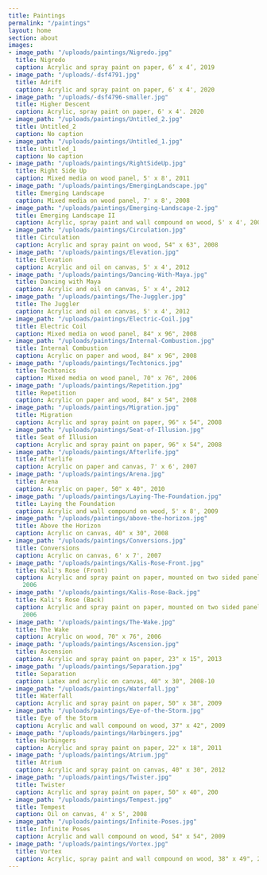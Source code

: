 ```yaml
---
title: Paintings
permalink: "/paintings"
layout: home
section: about
images:
- image_path: "/uploads/paintings/Nigredo.jpg"
  title: Nigredo
  caption: Acrylic and spray paint on paper, 6’ x 4’, 2019
- image_path: "/uploads/-dsf4791.jpg"
  title: Adrift
  caption: Acrylic and spray paint on paper, 6' x 4', 2020
- image_path: "/uploads/-dsf4796-smaller.jpg"
  title: Higher Descent
  caption: Acrylic, spray paint on paper, 6' x 4'. 2020
- image_path: "/uploads/paintings/Untitled_2.jpg"
  title: Untitled_2
  caption: No caption
- image_path: "/uploads/paintings/Untitled_1.jpg"
  title: Untitled_1
  caption: No caption
- image_path: "/uploads/paintings/RightSideUp.jpg"
  title: Right Side Up
  caption: Mixed media on wood panel, 5' x 8', 2011
- image_path: "/uploads/paintings/EmergingLandscape.jpg"
  title: Emerging Landscape
  caption: Mixed media on wood panel, 7' x 8', 2008
- image_path: "/uploads/paintings/Emerging-Landscape-2.jpg"
  title: Emerging Landscape II
  caption: Acrylic, spray paint and wall compound on wood, 5' x 4', 2008
- image_path: "/uploads/paintings/Circulation.jpg"
  title: Circulation
  caption: Acrylic and spray paint on wood, 54" x 63", 2008
- image_path: "/uploads/paintings/Elevation.jpg"
  title: Elevation
  caption: Acrylic and oil on canvas, 5' x 4', 2012
- image_path: "/uploads/paintings/Dancing-With-Maya.jpg"
  title: Dancing with Maya
  caption: Acrylic and oil on canvas, 5' x 4', 2012
- image_path: "/uploads/paintings/The-Juggler.jpg"
  title: The Juggler
  caption: Acrylic and oil on canvas, 5' x 4', 2012
- image_path: "/uploads/paintings/Electric-Coil.jpg"
  title: Electric Coil
  caption: Mixed media on wood panel, 84" x 96", 2008
- image_path: "/uploads/paintings/Internal-Combustion.jpg"
  title: Internal Combustion
  caption: Acrylic on paper and wood, 84" x 96", 2008
- image_path: "/uploads/paintings/Techtonics.jpg"
  title: Techtonics
  caption: Mixed media on wood panel, 70" x 76", 2006
- image_path: "/uploads/paintings/Repetition.jpg"
  title: Repetition
  caption: Acrylic on paper and wood, 84" x 54", 2008
- image_path: "/uploads/paintings/Migration.jpg"
  title: Migration
  caption: Acrylic and spray paint on paper, 96" x 54", 2008
- image_path: "/uploads/paintings/Seat-of-Illusion.jpg"
  title: Seat of Illusion
  caption: Acrylic and spray paint on paper, 96" x 54", 2008
- image_path: "/uploads/paintings/Afterlife.jpg"
  title: Afterlife
  caption: Acrylic on paper and canvas, 7' x 6', 2007
- image_path: "/uploads/paintings/Arena.jpg"
  title: Arena
  caption: Acrylic on paper, 50" x 40", 2010
- image_path: "/uploads/paintings/Laying-The-Foundation.jpg"
  title: Laying the Foundation
  caption: Acrylic and wall compound on wood, 5' x 8', 2009
- image_path: "/uploads/paintings/above-the-horizon.jpg"
  title: Above the Horizon
  caption: Acrylic on canvas, 40" x 30", 2008
- image_path: "/uploads/paintings/Conversions.jpg"
  title: Conversions
  caption: Acrylic on canvas, 6' x 7', 2007
- image_path: "/uploads/paintings/Kalis-Rose-Front.jpg"
  title: Kali's Rose (Front)
  caption: Acrylic and spray paint on paper, mounted on two sided panel, 45" x 50",
    2006
- image_path: "/uploads/paintings/Kalis-Rose-Back.jpg"
  title: Kali's Rose (Back)
  caption: Acrylic and spray paint on paper, mounted on two sided panel, 45" x 50",
    2006
- image_path: "/uploads/paintings/The-Wake.jpg"
  title: The Wake
  caption: Acrylic on wood, 70" x 76", 2006
- image_path: "/uploads/paintings/Ascension.jpg"
  title: Ascension
  caption: Acrylic and spray paint on paper, 23" x 15", 2013
- image_path: "/uploads/paintings/Separation.jpg"
  title: Separation
  caption: Latex and acrylic on canvas, 40" x 30", 2008-10
- image_path: "/uploads/paintings/Waterfall.jpg"
  title: Waterfall
  caption: Acrylic and spray paint on paper, 50" x 38", 2009
- image_path: "/uploads/paintings/Eye-of-the-Storm.jpg"
  title: Eye of the Storm
  caption: Acrylic and wall compound on wood, 37" x 42", 2009
- image_path: "/uploads/paintings/Harbingers.jpg"
  title: Harbingers
  caption: Acrylic and spray paint on paper, 22" x 18", 2011
- image_path: "/uploads/paintings/Atrium.jpg"
  title: Atrium
  caption: Acrylic and spray paint on canvas, 40" x 30", 2012
- image_path: "/uploads/paintings/Twister.jpg"
  title: Twister
  caption: Acrylic and spray paint on paper, 50" x 40", 200
- image_path: "/uploads/paintings/Tempest.jpg"
  title: Tempest
  caption: Oil on canvas, 4' x 5', 2008
- image_path: "/uploads/paintings/Infinite-Poses.jpg"
  title: Infinite Poses
  caption: Acrylic and wall compound on wood, 54" x 54", 2009
- image_path: "/uploads/paintings/Vortex.jpg"
  title: Vortex
  caption: Acrylic, spray paint and wall compound on wood, 38" x 49", 2010
---
```


